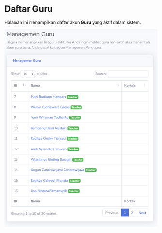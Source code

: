# Daftar Guru
Halaman ini menampilkan daftar akun **Guru** yang aktif dalam sistem.

![Daftar Guru](_media/daftar_guru.png)